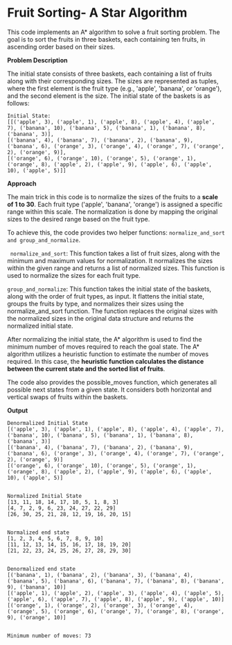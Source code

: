  # Fruit Sorting- A Star Algorithm

This code implements an A* algorithm to solve a fruit sorting problem. The goal is to sort the fruits in three baskets, each containing ten fruits, in ascending order based on their sizes.

**Problem Description**

The initial state consists of three baskets, each containing a list of fruits along with their corresponding sizes. The sizes are represented as tuples, where the first element is the fruit type (e.g., 'apple', 'banana', or 'orange'), and the second element is the size. The initial state of the baskets is as follows:

```
Initial State:
[[('apple', 3), ('apple', 1), ('apple', 8), ('apple', 4), ('apple', 7), ('banana', 10), ('banana', 5), ('banana', 1), ('banana', 8), ('banana', 3)],
[('banana', 4), ('banana', 7), ('banana', 2), ('banana', 9), ('banana', 6), ('orange', 3), ('orange', 4), ('orange', 7), ('orange', 2), ('orange', 9)],
[('orange', 6), ('orange', 10), ('orange', 5), ('orange', 1), ('orange', 8), ('apple', 2), ('apple', 9), ('apple', 6), ('apple', 10), ('apple', 5)]] 
```


**Approach**

The main trick in this code is to normalize the sizes of the fruits to a **scale of 1 to 30**. Each fruit type ('apple', 'banana', 'orange') is assigned a specific range within this scale. The normalization is done by mapping the original sizes to the desired range based on the fruit type.

To achieve this, the code provides two helper functions: `normalize_and_sort and group_and_normalize`.

` normalize_and_sort`: This function takes a list of fruit sizes, along with the minimum and maximum values for normalization. It normalizes the sizes within the given range and returns a list of normalized sizes. This function is used to normalize the sizes for each fruit type.

`group_and_normalize`: This function takes the initial state of the baskets, along with the order of fruit types, as input. It flattens the initial state, groups the fruits by type, and normalizes their sizes using the normalize_and_sort function. The function replaces the original sizes with the normalized sizes in the original data structure and returns the normalized initial state.

After normalizing the initial state, the A* algorithm is used to find the minimum number of moves required to reach the goal state. The A* algorithm utilizes a heuristic function to estimate the number of moves required. In this case, the **heuristic function calculates the distance between the current state and the sorted list of fruits**.

The code also provides the possible_moves function, which generates all possible next states from a given state. It considers both horizontal and vertical swaps of fruits within the baskets.

**Output**

```
Denormalized Initial State
[('apple', 3), ('apple', 1), ('apple', 8), ('apple', 4), ('apple', 7), ('banana', 10), ('banana', 5), ('banana', 1), ('banana', 8), ('banana', 3)]
[('banana', 4), ('banana', 7), ('banana', 2), ('banana', 9), ('banana', 6), ('orange', 3), ('orange', 4), ('orange', 7), ('orange', 2), ('orange', 9)]
[('orange', 6), ('orange', 10), ('orange', 5), ('orange', 1), ('orange', 8), ('apple', 2), ('apple', 9), ('apple', 6), ('apple', 10), ('apple', 5)]


Normalized Initial State
[13, 11, 18, 14, 17, 10, 5, 1, 8, 3]
[4, 7, 2, 9, 6, 23, 24, 27, 22, 29]
[26, 30, 25, 21, 28, 12, 19, 16, 20, 15]


Normalized end state
[1, 2, 3, 4, 5, 6, 7, 8, 9, 10]
[11, 12, 13, 14, 15, 16, 17, 18, 19, 20]
[21, 22, 23, 24, 25, 26, 27, 28, 29, 30]


Denormalized end state
[('banana', 1), ('banana', 2), ('banana', 3), ('banana', 4), ('banana', 5), ('banana', 6), ('banana', 7), ('banana', 8), ('banana', 9), ('banana', 10)]
[('apple', 1), ('apple', 2), ('apple', 3), ('apple', 4), ('apple', 5), ('apple', 6), ('apple', 7), ('apple', 8), ('apple', 9), ('apple', 10)]
[('orange', 1), ('orange', 2), ('orange', 3), ('orange', 4), ('orange', 5), ('orange', 6), ('orange', 7), ('orange', 8), ('orange', 9), ('orange', 10)]


Minimum number of moves: 73
```
